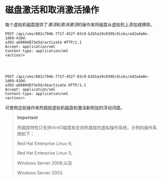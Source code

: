 # 磁盘激活和取消激活操作

每个虚拟机磁盘提供了*激活*和*取消激活*的操作来将磁盘从虚拟机上添加或移除。

                  
    POST /api/vms/082c794b-771f-452f-83c9-b2b5a19c0399/disks/a42ada0e-1d69-410d-
    a392-a6980d873e5d/activate HTTP/1.1
    Accept: application/xml
    Content-type: application/xml
    <action/>
                  
                

                  
    POST /api/vms/082c794b-771f-452f-83c9-b2b5a19c0399/disks/a42ada0e-1d69-410d-
    a392-a6980d873e5d/deactivate HTTP/1.1
    Accept: application/xml
    Content-type: application/xml
    <action/>
                  
                

可使用这些操作来热插拔虚拟机磁盘和激活新附加的浮动词盘。

> **Important**
>
> 热插拔特性只支持VirtIO磁盘和支持热插拔的虚拟操作系统，示例的操作系统如下：
>
> Red Hat Enterprise Linux 6;
>
> Red Hat Enterprise Linux 5;
>
> Windows Server 2008;以及
>
> Windows Server 2003.
